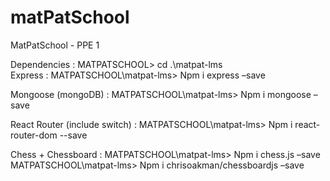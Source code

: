 # matPatSchool
MatPatSchool - PPE 1

Dependencies :
MATPATSCHOOL> cd .\matpat-lms\
Express :
MATPATSCHOOL\matpat-lms> Npm i express –save

Mongoose (mongoDB) :
MATPATSCHOOL\matpat-lms> Npm i mongoose –save

React Router (include switch) :
MATPATSCHOOL\matpat-lms> Npm i react-router-dom --save

Chess + Chessboard :
MATPATSCHOOL\matpat-lms> Npm i chess.js –save
MATPATSCHOOL\matpat-lms> Npm i chrisoakman/chessboardjs –save
